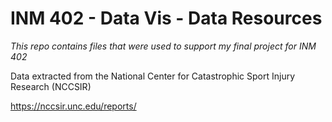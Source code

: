 # INM 402 - Data Vis - Data Resources


_This repo contains files that were used to support my final project for INM 402_


Data extracted from the National Center for Catastrophic Sport Injury Research (NCCSIR)

https://nccsir.unc.edu/reports/
